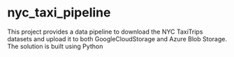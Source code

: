 # nyc_taxi_pipeline
 This project provides a data pipeline to download the NYC TaxiTrips datasets and upload it to both GoogleCloudStorage and Azure Blob Storage. The solution is built using Python
